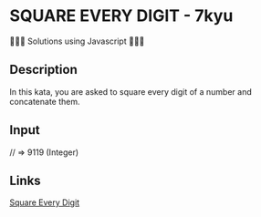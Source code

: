 # SQUARE EVERY DIGIT - 7kyu

👨🏻‍💻 Solutions using Javascript 👨🏻‍💻

## Description

In this kata, you are asked to square every digit of a number and concatenate them.

## Input

// => 9119 (Integer)

## Links

[Square Every Digit](https://www.codewars.com/kata/546e2562b03326a88e000020)
